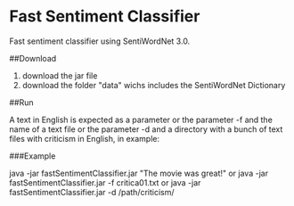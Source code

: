 # Fast Sentiment Classifier

Fast sentiment classifier using SentiWordNet 3.0.


##Download 

1. download the jar file
2. download the folder "data" wichs includes the SentiWordNet Dictionary

##Run

A text in English is expected as a parameter or the parameter -f
and the name of a text file or the parameter -d and a
directory with a bunch of text files with criticism in English, in example:

###Example

java -jar fastSentimentClassifier.jar "The movie was great!" 
or
java -jar fastSentimentClassifier.jar -f critica01.txt 
or
java -jar fastSentimentClassifier.jar -d /path/criticism/ 

